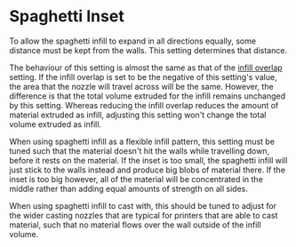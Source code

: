 Spaghetti Inset
====
To allow the spaghetti infill to expand in all directions equally, some distance must be kept from the walls. This setting determines that distance.

The behaviour of this setting is almost the same as that of the [infill overlap](../infill/infill_overlap_mm.md) setting. If the infill overlap is set to be the negative of this setting's value, the area that the nozzle will travel across will be the same. However, the difference is that the total volume extruded for the infill remains unchanged by this setting. Whereas reducing the infill overlap reduces the amount of material extruded as infill, adjusting this setting won't change the total volume extruded as infill.

When using spaghetti infill as a flexible infill pattern, this setting must be tuned such that the material doesn't hit the walls while travelling down, before it rests on the material. If the inset is too small, the spaghetti infill will just stick to the walls instead and produce big blobs of material there. If the inset is too big however, all of the material will be concentrated in the middle rather than adding equal amounts of strength on all sides.

When using spaghetti infill to cast with, this should be tuned to adjust for the wider casting nozzles that are typical for printers that are able to cast material, such that no material flows over the wall outside of the infill volume.